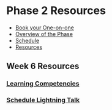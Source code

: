 # Phase 2 Resources

- [Book your One-on-one](https://www.google.com/calendar/selfsched?sstoken=UU9SNjlTQXNyNlRkfGRlZmF1bHR8ODNkZjllYzVmZGNmZWQ4MDY3ZWFjMWM1MWM0Y2U2Njc)
- [Overview of the Phase](overview.md)
- [Schedule](schedule.md)
- [Resources](resources.md)

## Week 6 Resources

### [Learning Competencies](learning-competencies/week-6-lc.md)
### [Schedule Lightning Talk](lightning-talks/lt-week6.md)
